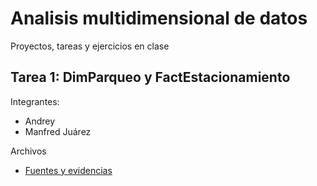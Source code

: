 # Analisis multidimensional de datos
Proyectos, tareas y ejercicios en clase

## Tarea 1: DimParqueo y FactEstacionamiento
Integrantes:
* Andrey
* Manfred Juárez

Archivos
* [Fuentes y evidencias](tarea1.md)
